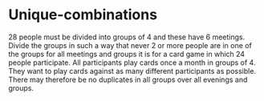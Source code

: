 # Unique-combinations
28 people must be divided into groups of 4 and these have 6 meetings. Divide the groups in such a way that never 2 or more people are in one of the groups for all meetings and groups
it is for a card game in which 24 people participate. All participants play cards once a month in groups of 4. They want to play cards against as many different participants as possible. There may therefore be no duplicates in all groups over all evenings and groups.
